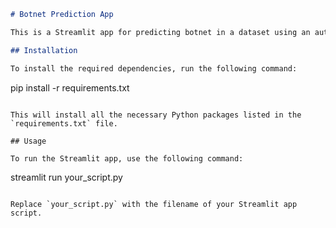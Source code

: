 ```markdown
# Botnet Prediction App

This is a Streamlit app for predicting botnet in a dataset using an autoencoder model.

## Installation

To install the required dependencies, run the following command:

```
pip install -r requirements.txt
```

This will install all the necessary Python packages listed in the `requirements.txt` file.

## Usage

To run the Streamlit app, use the following command:

```
streamlit run your_script.py
```

Replace `your_script.py` with the filename of your Streamlit app script.
```
